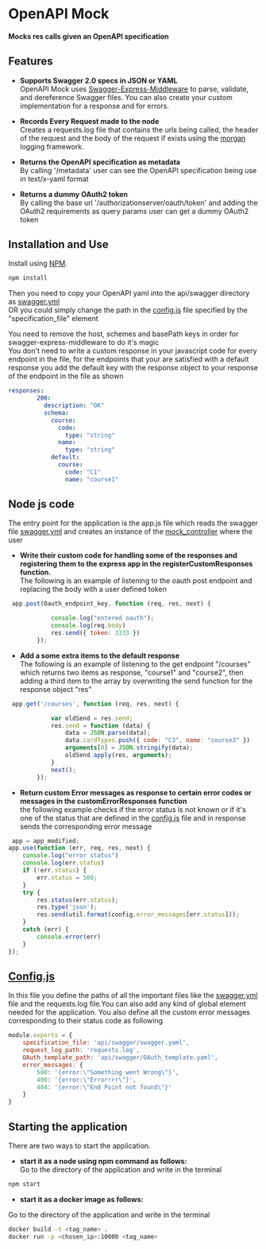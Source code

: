 OpenAPI Mock
============================
#### Mocks res calls given an OpenAPI specification 


Features
---------------------------

- **Supports Swagger 2.0 specs in JSON or YAML** <br>
OpenAPI Mock uses [Swagger-Express-Middleware](https://github.com/BigstickCarpet/swagger-express-middleware) to parse, validate, and dereference Swagger files.  You can also create your custom implementation for a response and for errors.

- **Records Every Request made to the node** <br>
Creates a requests.log file that contains the urls being called, the header of the request and the body of the request if exists using the [morgan](https://www.npmjs.com/package/morgan) logging framework.

- **Returns the OpenAPI specification as metadata** <br>
By calling '/metadata' user can see the OpenAPI specification being use in text/x-yaml format

- **Returns a dummy OAuth2 token** <br>
By calling the base url '/authorizationserver/oauth/token' and adding the OAuth2 requirements as query params user can get a dummy OAuth2 token

Installation and Use
--------------------------
Install using [NPM](https://docs.npmjs.com/getting-started/what-is-npm).

````bash
npm install
````
Then you need to copy your OpenAPI yaml into the api/swagger directory as [swagger.yml](https://github.com/kyma-incubator/varkes/blob/master/examples/openapi-app/api/swagger/swagger.yaml)<br>
OR you could simply change the path in the [config.js](https://github.com/kyma-incubator/varkes/blob/master/examples/openapi-app/api/config.js) file specified by the "specification_file" element

You need to remove the host, schemes and basePath keys in order for swagger-express-middleware to do it's magic
<br>
You don't need to write a custom response in your javascript code for every endpoint in the file,
for the endpoints that your are satisfied with a default response you add the default key with the response object to your response of the endpoint in the file as shown

````yaml
responses:
        200:
          description: "OK"
          schema:
            course:
              code:
                type: "string"
              name:
                type: "string"
            default:
              course:
                code: "C1"
                name: "course1"
````

Node js code
--------------------------

The entry point for the application is the app.js file which reads the swagger file [swagger.yml](https://github.com/kyma-incubator/varkes/blob/master/examples/openapi-app/api/swagger/swagger.yaml) and creates an instance of the [mock_controller](https://github.com/kyma-incubator/varkes/blob/master/examples/openapi-app/api/mocks/mock_controller.js) where the user  

- **Write their custom code for handling some of the responses and registering them to the express app in the registerCustomResponses function.** <br>
        The following is an example of listening to the oauth post endpoint and replacing the body with a user defined token
````javascript
 app.post(Oauth_endpoint_key, function (req, res, next) {

            console.log("entered oauth");
            console.log(req.body)
            res.send({ token: 3333 })
        });
````
- **Add a some extra items to the default response** <br>
        The following is an example of listening to the get endpoint "/courses" which returns two items as response, "course1" and "course2", then adding a third item to the array by overwriting the send function for the response object "res"
````javascript
 app.get('/courses', function (req, res, next) {

            var oldSend = res.send;
            res.send = function (data) {
                data = JSON.parse(data);
                data.cardTypes.push({ code: "C3", name: "course3" })
                arguments[0] = JSON.stringify(data);
                oldSend.apply(res, arguments);
            }
            next();
        });
````
- **Return custom Error messages as response to certain error codes or messages in the customErrorResponses function** <br>
        the following example checks if the error status is not known or if it's one of the status that are defined in the [config.js](https://github.com/kyma-incubator/varkes/blob/master/examples/openapi-app/api/config.js) file and in response sends the corresponding error message

````javascript
 app = app_modified;
app.use(function (err, req, res, next) {
    console.log("error status")
    console.log(err.status)
    if (!err.status) {
        err.status = 500;
    }
    try {
        res.status(err.status);
        res.type('json');
        res.send(util.format(config.error_messages[err.status]));
    }
    catch (err) {
        console.error(err)
    }
});
````
[Config.js](https://github.com/kyma-incubator/varkes/blob/master/examples/openapi-app/api/config.js)
--------------------------
In this file you define the paths of all the important files like the [swagger.yml](https://github.com/kyma-incubator/varkes/blob/master/examples/openapi-app/api/swagger/swagger.yaml) file and the requests.log file.You can also add any kind of global element needed for the application. You also define all the custom error messages corresponding to their status code as following

````javascript
module.exports = {
    specification_file: 'api/swagger/swagger.yaml',
    request_log_path: 'requests.log',
    OAuth_template_path: 'api/swagger/OAuth_template.yaml',
    error_messages: {
        500: '{error:\"Something went Wrong\"}',
        400: '{error:\"Errorrrr\"}',
        404: '{error:\"End Point not found\"}'
    }
}
````

 Starting the application
--------------------------
There are two ways to start the application.

- **start it as a node using npm command as follows:** <br>
Go to the directory of the application and write in the terminal
````bash
npm start
````

- **start it as a docker image as follows:** <br>

Go to the directory of the application and write in the terminal
````bash
docker build -t <tag_name> .
docker run -p <chosen_ip>:10000 <tag_name>
````